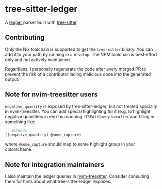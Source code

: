 # tree-sitter-ledger

A [ledger](https://www.ledger-cli.org/) parser built with [tree-sitter](https://tree-sitter.github.io/tree-sitter/).

## Contributing

Only the Nix toolchain is supported to get the `tree-sitter` binary. You can add it to your path by running `nix develop`. The NPM toolchain is best-effort only and not actively maintained.

Regardless, I personally regenerate the code after every merged PR to prevent the risk of a contributor lacing malicious code into the generated output.

## Note for nvim-treesitter users

`negative_quantity` is exposed by tree-sitter-ledger, but not treated specially in nvim-treesitter. You can add special highlighting for it (e.g. to highlight negative quantities in red) by runnning `:TSEditQueryUserAfter` and filling in something like:

```scm
;; extends
((negative_quantity) @some_capture)
```

where `@some_capture` should map to some highlight group in your colorscheme.

## Note for integration maintainers

I also maintain the ledger queries in [nvim-treesitter](https://github.com/nvim-treesitter/nvim-treesitter/tree/master/queries/ledger). Consider consulting them for hints about what tree-sitter-ledger exposes.
